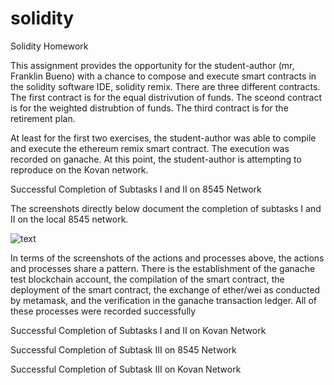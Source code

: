 # solidity
Solidity Homework


This assignment provides the opportunity for the student-author (mr, Franklin Bueno) with a chance to compose and execute smart contracts in the solidity software IDE, solidity remix. There are three different contracts. The first contract is for the equal distrivution of funds. The sceond contract is for the weighted distrubtion of funds. The third contract is for the retirement plan.

At least for the first two exercises, the student-author was able to compile and execute the ethereum remix smart contract. The execution was recorded on ganache. At this point, the student-author is attempting to reproduce on the Kovan network.



Successful Completion of Subtasks I and II on 8545 Network

The screenshots directly below document the completion of subtasks I and II on the local 8545 network.



![text](./Screenshot&20(2053).png)





In terms of the screenshots of the actions and processes above, the actions and processes share a pattern. There is the establishment of the ganache test blockchain account, the compilation of the smart contract, the deployment of the smart contract, the exchange of ether/wei as conducted by metamask, and the verification in the ganache transaction ledger. All of these processes were recorded successfully  




Successful Completion of Subtasks I and II on Kovan Network




Successful Completion of Subtask III on 8545 Network

Successful Completion of Subtask III on Kovan Network
